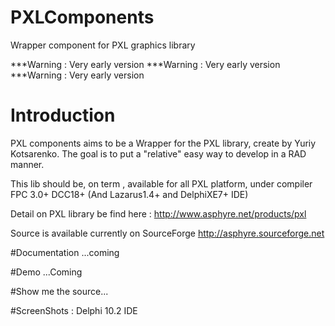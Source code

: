 # PXLComponents
Wrapper component for PXL graphics library

***Warning : Very early version
***Warning : Very early version
***Warning : Very early version

# Introduction

PXL components aims to be a Wrapper for the PXL library, create by Yuriy Kotsarenko.
The goal is to put a "relative" easy way to develop in a RAD manner.

This lib should be, on term , available for all PXL platform, under compiler FPC 3.0+ DCC18+ (And Lazarus1.4+ and DelphiXE7+ IDE)

Detail on PXL library be find here : 
http://www.asphyre.net/products/pxl

Source is available currently on SourceForge 
http://asphyre.sourceforge.net

#Documentation
...coming

#Demo
...Coming

#Show me the source...

#ScreenShots : Delphi 10.2 IDE

